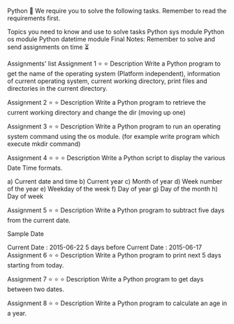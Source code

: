 Python 🐍
We require you to solve the following tasks. Remember to read the requirements first.

Topics you need to know and use to solve tasks
Python sys module
Python os module
Python datetime module
Final Notes: Remember to solve and send assignments on time ⏳

Assignments' list
Assignment 1 ⭐ ⭐
Description
Write a Python program to get the name of the operating system (Platform independent), information of current operating system, current working directory, print files and directories in the current directory.

Assignment 2 ⭐ ⭐
Description
Write a Python program to retrieve the current working directory and change the dir (moving up one)

Assignment 3 ⭐ ⭐
Description
Write a Python program to run an operating system command using the os module. (for example write program which execute mkdir command)

Assignment 4 ⭐ ⭐ ⭐
Description
Write a Python script to display the various Date Time formats.

a) Current date and time
b) Current year
c) Month of year
d) Week number of the year
e) Weekday of the week
f) Day of year
g) Day of the month
h) Day of week

Assignment 5 ⭐ ⭐
Description
Write a Python program to subtract five days from the current date.

Sample Date

Current Date : 2015-06-22
5 days before Current Date : 2015-06-17 
Assignment 6 ⭐ ⭐
Description
Write a Python program to print next 5 days starting from today.

Assignment 7 ⭐ ⭐ ⭐
Description
Write a Python program to get days between two dates.

Assignment 8 ⭐ ⭐
Description
Write a Python program to calculate an age in a year.
